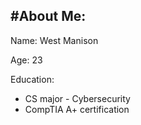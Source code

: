 #About Me:
---

Name: West Manison

Age: 23

Education:
  - CS major - Cybersecurity
  - CompTIA A+ certification


